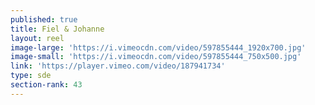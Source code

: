 ```yaml
---
published: true
title: Fiel & Johanne
layout: reel
image-large: 'https://i.vimeocdn.com/video/597855444_1920x700.jpg'
image-small: 'https://i.vimeocdn.com/video/597855444_750x500.jpg'
link: 'https://player.vimeo.com/video/187941734'
type: sde
section-rank: 43
---
```

